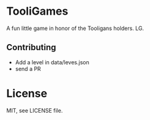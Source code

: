 # TooliGames

A fun little game in honor of the Tooligans holders. LG.

## Contributing

* Add a level in data/leves.json
* send a PR

# License

MIT, see LICENSE file.
